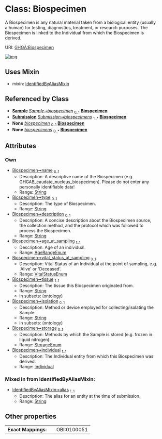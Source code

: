 
# Class: Biospecimen


A Biospecimen is any natural material taken from a biological entity (usually a human) for testing, diagnostics, treatment, or research purposes.  The Biospecimen is linked to the Individual from which the Biospecimen is derived.

URI: [GHGA:Biospecimen](https://w3id.org/GHGA/Biospecimen)


[![img](https://yuml.me/diagram/nofunky;dir:TB/class/[Submission],[Sample],[Individual],[IdentifiedByAliasMixin],[Individual]<individual%201..1-%20[Biospecimen&#124;name:string%20%3F;type:string%20%3F;description:string%20%3F;age_at_sampling:AgeRangeEnum;vital_status_at_sampling:VitalStatusEnum%20%3F;tissue:string;isolation:string%20%3F;storage:StorageEnum%20%3F;alias:string],[Sample]-%20biospecimen%200..1>[Biospecimen],[Submission]++-%20biospecimens%201..*>[Biospecimen],[Sample]-%20biospecimen(i)%200..1>[Biospecimen],[Submission]-%20biospecimens(i)%200..*>[Biospecimen],[Biospecimen]uses%20-.->[IdentifiedByAliasMixin])](https://yuml.me/diagram/nofunky;dir:TB/class/[Submission],[Sample],[Individual],[IdentifiedByAliasMixin],[Individual]<individual%201..1-%20[Biospecimen&#124;name:string%20%3F;type:string%20%3F;description:string%20%3F;age_at_sampling:AgeRangeEnum;vital_status_at_sampling:VitalStatusEnum%20%3F;tissue:string;isolation:string%20%3F;storage:StorageEnum%20%3F;alias:string],[Sample]-%20biospecimen%200..1>[Biospecimen],[Submission]++-%20biospecimens%201..*>[Biospecimen],[Sample]-%20biospecimen(i)%200..1>[Biospecimen],[Submission]-%20biospecimens(i)%200..*>[Biospecimen],[Biospecimen]uses%20-.->[IdentifiedByAliasMixin])

## Uses Mixin

 *  mixin: [IdentifiedByAliasMixin](IdentifiedByAliasMixin.md)

## Referenced by Class

 *  **[Sample](Sample.md)** *[Sample➞biospecimen](Sample_biospecimen.md)*  <sub>0..1</sub>  **[Biospecimen](Biospecimen.md)**
 *  **[Submission](Submission.md)** *[Submission➞biospecimens](Submission_biospecimens.md)*  <sub>1..\*</sub>  **[Biospecimen](Biospecimen.md)**
 *  **None** *[biospecimen](biospecimen.md)*  <sub>0..1</sub>  **[Biospecimen](Biospecimen.md)**
 *  **None** *[biospecimens](biospecimens.md)*  <sub>0..\*</sub>  **[Biospecimen](Biospecimen.md)**

## Attributes


### Own

 * [Biospecimen➞name](Biospecimen_name.md)  <sub>0..1</sub>
     * Description: A descriptive name of the Biospecimen (e.g. GHGAB_caudate_nucleus_biospecimen). Please do not enter any personally identifiable data!
     * Range: [String](types/String.md)
 * [Biospecimen➞type](Biospecimen_type.md)  <sub>0..1</sub>
     * Description: The type of Biospecimen.
     * Range: [String](types/String.md)
 * [Biospecimen➞description](Biospecimen_description.md)  <sub>0..1</sub>
     * Description: A concise description about the Biospecimen source, the collection method, and the protocol which was followed to process the Biospecimen.
     * Range: [String](types/String.md)
 * [Biospecimen➞age_at_sampling](Biospecimen_age_at_sampling.md)  <sub>1..1</sub>
     * Description: Age of an individual.
     * Range: [AgeRangeEnum](AgeRangeEnum.md)
 * [Biospecimen➞vital_status_at_sampling](Biospecimen_vital_status_at_sampling.md)  <sub>0..1</sub>
     * Description: Vital Status of an Individual at the point of sampling, e.g. 'Alive' or 'Deceased'.
     * Range: [VitalStatusEnum](VitalStatusEnum.md)
 * [Biospecimen➞tissue](Biospecimen_tissue.md)  <sub>1..1</sub>
     * Description: The tissue this Biospecimen originated from.
     * Range: [String](types/String.md)
     * in subsets: (ontology)
 * [Biospecimen➞isolation](Biospecimen_isolation.md)  <sub>0..1</sub>
     * Description: Method or device employed for collecting/isolating the Sample.
     * Range: [String](types/String.md)
     * in subsets: (ontology)
 * [Biospecimen➞storage](Biospecimen_storage.md)  <sub>0..1</sub>
     * Description: Methods by which the Sample is stored (e.g. frozen in liquid nitrogen).
     * Range: [StorageEnum](StorageEnum.md)
 * [Biospecimen➞individual](Biospecimen_individual.md)  <sub>1..1</sub>
     * Description: The Individual entity from which this Biospecimen was derived.
     * Range: [Individual](Individual.md)

### Mixed in from IdentifiedByAliasMixin:

 * [IdentifiedByAliasMixin➞alias](IdentifiedByAliasMixin_alias.md)  <sub>1..1</sub>
     * Description: The alias for an entity at the time of submission.
     * Range: [String](types/String.md)

## Other properties

|  |  |  |
| --- | --- | --- |
| **Exact Mappings:** | | OBI:0100051 |


